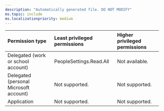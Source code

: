 ```yaml
---
description: "Automatically generated file. DO NOT MODIFY"
ms.topic: include
ms.localizationpriority: medium
---
```


|Permission type|Least privileged permissions|Higher privileged permissions|
|:---|:---|:---|
|Delegated (work or school account)|PeopleSettings.Read.All|Not available.|
|Delegated (personal Microsoft account)|Not supported.|Not supported.|
|Application|Not supported.|Not supported.|